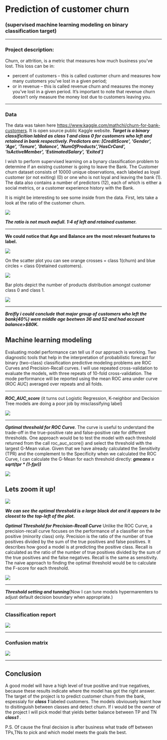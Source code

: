 # Prediction of customer churn
### (supervised  machine learning modeling on binary classification target) 

---

### Project description:
Churn, or attrition, is a metric that measures how much business you’ve lost. This loss can be in:
- percent of customers – this is called customer churn and measures how many customers you’ve lost in a given period;
- or in revenue – this is called revenue churn and measures the money you’ve lost in a given period. It’s important to note that revenue churn doesn’t only measure the money lost due to customers leaving you. 

---

### Data

The data was taken here https://www.kaggle.com/mathchi/churn-for-bank-customers. It is open source public Kaggle website.
***Target is a binary classificition labled as class 1 and class 0 for customers who left and retained in bank respectively. Predictors are: [CreditScore', 'Gender', 'Age', 'Tenure', 'Balance', 'NumOfProducts','HasCrCard', 'IsActiveMember', 'EstimatedSalary', 'Exited']***
       

I wish to perform supervised learning on a bynary classification problem to determine if an existng customer is going to leave the Bank. The Customer churn dataset consists of 10000 unique observations, each labeled as loyal customer (or not exiting) (0) or one who is not loyal and leaving the bank (1). The data also contains a number of predictors (12), each of which is either a social  metrics, or a customer experience history with the Bank.

It is might be interesting to see some inside from the data. First, lets take a look at the ratio of the customer churn.

![](https://github.com/evgenygrobov/Customer-churn-prediction/blob/main/images/pie_chart.png)


***The ratio is not much awfull. 1:4 of left and retained customer.***

---

**We could notice that Age and Balance are the most relevant features to label.**

![](https://github.com/evgenygrobov/Customer-churn-prediction/blob/main/images/correl.png)

On the scatter plot you can see orange crosses = class 1(churn) and blue circles = class 0(retained customers).

![](https://github.com/evgenygrobov/Customer-churn-prediction/blob/main/images/AGE%7CBalance.png)

Bar plots depict the number of products distribution amongst customer class 0 and class 1.

![](https://github.com/evgenygrobov/Customer-churn-prediction/blob/main/images/Custome%7CProducts.png)

---

***Breifly i could conclude that major group of customers who left the bank(40%) were middle age beetwen 36 and 52 and had account balance>$80K.***


## Machine learning modeling

Evaluating model performance can tell us if our approach is working. Two diagnostic tools that help in the interpretation of probabilistic forecast for binary (two-class) classification predictive modeling problems are ROC Curves and Precision-Recall curves.
I will use repeated cross-validation to evaluate the models, with three repeats of 10-fold cross-validation. The mode performance will be reported using the mean ROC area under curve (ROC AUC) averaged over repeats and all folds.

---

***ROC_AUC_score*** (it turns out Logistic Regression, K-neighbor and Decision Tree models are doing a poor job by misclassifying label)


![](https://github.com/evgenygrobov/Customer-churn-prediction/blob/main/images/ROC_allmodel.png)

---

***Optimal threshold for ROC Curve***. 
The curve is useful to understand the trade-off in the true-positive rate and false-positive rate for different thresholds. One approach would be to test the model with each threshold returned from the call roc_auc_score() and select the threshold with the largest G-Mean value. Given that we have already calculated the Sensitivity (TPR) and the complement to the Specificity when we calculated the ROC Curve, I can calculate the G-Mean for each threshold directly: ***gmeans = sqrt(tpr * (1-fpr))***


![](https://github.com/evgenygrobov/Customer-churn-prediction/blob/main/images/ROCbest.png)


## Lets zoom it up!


![](https://github.com/evgenygrobov/Customer-churn-prediction/blob/main/images/ROCbestzoom.png)


***We can see the optimal threshold is a large black dot and it appears to be closest to the top-left of the plot.***


***Optimal Threshold for Precision-Recall Curve***
Unlike the ROC Curve, a precision-recall curve focuses on the performance of a classifier on the positive (minority class) only. Precision is the ratio of the number of true positives divided by the sum of the true positives and false positives. It describes how good a model is at predicting the positive class. Recall is calculated as the ratio of the number of true positives divided by the sum of the true positives and the false negatives. Recall is the same as sensitivity.
The naive approach to finding the optimal threshold would be to calculate the F-score for each threshold. 


![](https://github.com/evgenygrobov/Customer-churn-prediction/blob/main/images/F-score.png)

---

***Threshold setting and tunning***(Now I can tune models hypermaremters to adjust default decision boundary when appropriate.)

--- 

### Classification report

![](https://github.com/evgenygrobov/Customer-churn-prediction/blob/main/images/class_report.png)

---

### Confusion matrix


![](https://github.com/evgenygrobov/Customer-churn-prediction/blob/main/images/Models%20prediction.png)


---

## Conclusion

A good model will have a high level of true positive and true negatives, because these results indicate where the model has got the right answer.
The target of the project is to predict customer churn from the bank, espessialy for ***class 1*** labeled customers. 
The models obviousely learnt how to disitinguish between classes and detect churn. If i would be the owner of the project I will pick model that yields better balance between TP and TN ***class1*** . 


P.S. Of cause the final decision is after business what trade off between TPs,TNs to pick and which model meets the goals the best.


